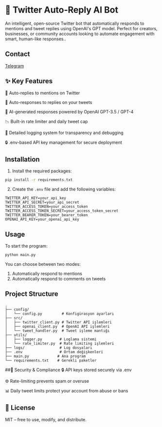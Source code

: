 # 🤖 Twitter Auto-Reply AI Bot

An intelligent, open-source Twitter bot that automatically responds to mentions and tweet replies using OpenAI's GPT model. Perfect for creators, businesses, or community accounts looking to automate engagement with smart, human-like responses..
## Contact

[Telegram](https://t.me/ShadowRusii)

## ✨ Key Features

🔁 Auto-replies to mentions on Twitter

💬 Auto-responses to replies on your tweets

🧠 AI-generated responses powered by OpenAI GPT-3.5 / GPT-4

📉 Built-in rate limiter and daily tweet cap

📜 Detailed logging system for transparency and debugging

🔒 .env-based API key management for secure deployment

## Installation

1. Install the required packages:
```bash
pip install -r requirements.txt
```

2. Create the `.env` file and add the following variables:
```
TWITTER_API_KEY=your_api_key
TWITTER_API_SECRET=your_api_secret
TWITTER_ACCESS_TOKEN=your_access_token
TWITTER_ACCESS_TOKEN_SECRET=your_access_token_secret
TWITTER_BEARER_TOKEN=your_bearer_token
OPENAI_API_KEY=your_openai_api_key
```

## Usage

To start the program:
```bash
python main.py
```

You can choose between two modes:
1. Automatically respond to mentions
2. Automatically respond to comments on tweets

## Project Structure

```
.
├── config/
│   └── config.py         # Konfigürasyon ayarları
├── src/
│   ├── twitter_client.py # Twitter API işlemleri
│   ├── openai_client.py  # OpenAI API işlemleri
│   └── tweet_handler.py  # Tweet işleme mantığı
├── utils/
│   ├── logger.py        # Loglama sistemi
│   └── rate_limiter.py  # Rate limiting işlemleri
├── logs/                # Log dosyaları
├── .env                 # Ortam değişkenleri
├── main.py             # Ana program
└── requirements.txt    # Gerekli paketler
```

##🔐 Security & Compliance
🔒 API keys stored securely via .env

⚙️ Rate-limiting prevents spam or overuse

📊 Daily tweet limits protect your account from abuse or bans

## 📄 License
MIT – free to use, modify, and distribute.


